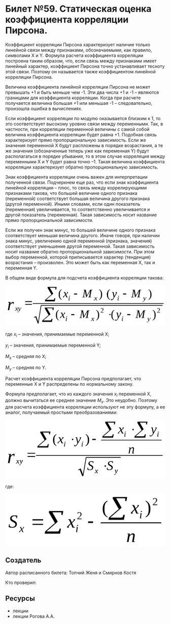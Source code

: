 # Билет №59. Статическая оценка коэффициента корреляции Пирсона.

Коэффициент корреляции Пирсона характеризует наличие только линейной связи между признаками, обозначаемыми, как правило, символами X и Y. Формула расчета коэффициента корреляции построена таким образом, что, если связь между признаками имеет линейный характер, коэффициент Пирсона точно устанавливает тесноту этой связи. Поэтому он называется также коэффициентом линейной корреляции Пирсона.

Величина коэффициента линейной корреляции Пирсона не может превышать +1 и быть меньше чем -1. Эти два числа +1 и -1 – являются границами для коэффициента корреляции. Когда при расчете получается величина большая +1 или меньшая -1 – следовательно, произошла ошибка в вычислениях.

Если коэффициент корреляции по модулю оказывается близким к 1, то это соответствует высокому уровню связи между переменными. Так, в частности, при корреляции переменной величины с самой собой величина коэффициента корреляции будет равна +1. Подобная связь характеризует прямо пропорциональную зависимость. Если же значения переменной X будут распложены в порядке возрастания, а те же значения (обозначенные теперь уже как переменная Y) будут распола­гаться в порядке убывания, то в этом случае корреляция между переменными X и Y будет равна точно –1. Такая величина коэффициента корреляции характеризует обратно пропорциональную зависимость.

Знак коэффициента корреляции очень важен для интерпретации полученной связи. Подчеркнем еще раз, что если знак коэффициента линейной корреляции – плюс, то связь между коррелирующими признаками такова, что большей величине одного признака (переменной) соответствует большая величина другого признака (другой переменной). Иными словами, если один показатель (переменная) увеличивается, то соответственно увеличивается и другой показатель (переменная). Такая зависимость носит название прямо пропорциональной зависимости.

Если же получен знак минус, то большей величине одного признака соответствует меньшая величина другого. Иначе говоря, при наличии знака минус, увеличению одной переменной (признака, значения) соответствует уменьшение другой переменной. Такая зависимость носит название обратно пропорциональной зависимости. При этом выбор переменной, которой приписывается характер (тенденция) возрастания – произволен. Это может быть как переменная X, так и переменная Y.

В общем виде формула для подсчета коэффициента корреляции такова:

![da](./q59i1.png)

где $x_i$ – значения, принимаемые переменной X;

$y_i$ – значения, принимаемые переменной Y;

$М_х$ – средняя по X;

$М_у$ – средняя по Y.

Расчет коэффициента корреляции Пирсона предполагает, что переменные X и Y распределены по нормальному закону.

Формула предполагает, что из каждого значения $x_i$ переменной X, должно вычитаться ее среднее значение $М_х$. Это неудобно. Поэтому для расчета коэффициента корреляции используют не эту формулу, а ее аналог, получаемый простыми преобразованиями:

![da2](./q59i2.png)

где:

![da3](./q59i3.png)

## Создатель

Автор расписанного билета: Топчий Женя и Смирнов Костя

Кто проверил:


## Ресурсы
- лекции
- лекции Рогова А.А.

